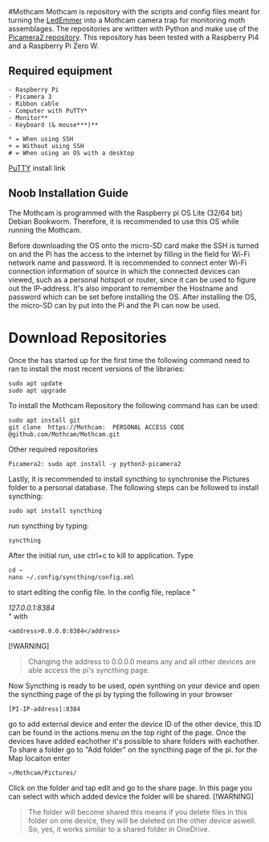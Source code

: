 #Mothcam
Mothcam is repository with the scripts and config files meant for turning the [LedEmmer](https://www.vlinderstichting.nl/wat-wij-doen/meetnetten/meetnet-nachtvlinders/ledemmers/) into a Mothcam camera trap for monitoring moth assemblages. The repositories are written with Python and make use of the [Picamera2 repository](https://github.com/raspberrypi/picamera2/tree/main). This repository has been tested with a Raspberry Pi4 and a Raspberry Pi Zero W.

## Required equipment
```
- Raspberry Pi 
- Picamera 3
- Ribbon cable
- Computer with PuTTY*
- Monitor**  
- Keyboard (& mouse***)**

* = When using SSH
+ = Without using SSH
# = When using an OS with a desktop
```
[PuTTY](https://www.putty.org/) install link  
## Noob Installation Guide
The Mothcam is programmed with the Raspberry pi OS Lite (32/64 bit) Debian Bookworm. Therefore, it is recommended to use this OS while running the Mothcam. 

Before downloading the OS onto the micro-SD card make the SSH is turned on and the Pi has the access to the internet by filling in the field for Wi-Fi network name and password. It is recommended to connect enter Wi-Fi connection information of source in which the connected devices can viewed, such as a personal hotspot or router, since it can be used to figure out the IP-address. It's also imporant to remember the Hostname and password which can be set before installing the OS. After installing the OS, the micro-SD can by put into the Pi and the Pi can now be used.


<!-- # About SSH -->

# Download Repositories
Once the has started up for the first time the following command need to ran to install the most recent versions of the libraries:
```
sudo apt update
sudo apt upgrade
```
To install the Mothcam Repository the following command has can be used:
```
sudo apt install git
git clone  https://Mothcam:  PERSONAL ACCESS CODE  @github.com/Mothcam/Mothcam.git
```
Other required repositories 
```
Picamera2: sudo apt install -y python3-picamera2
```

Lastly, it is recommended to install syncthing to synchronise the Pictures folder to a personal database. The following steps can be followed to install syncthing:

```
sudo apt install syncthing
```
run syncthing by typing:
```
syncthing
```
After the initial run, use ctrl+c to kill to application. Type
```
cd ~
nano ~/.config/syncthing/config.xml
```
to start editing the config file. In the config file, replace "<address>127.0.0.1:8384</address>" with 
```
<address>0.0.0.0:8384</address>
```
[!WARNING]
> Changing the address to 0.0.0.0 means any and all other devices are able access the pi's syncthing page.

Now Syncthing is ready to be used, open synthing on your device and open the syncthing page of the pi by typing the following in your browser
```
[PI-IP-address]:8384
```
go to add external device and enter the device ID of the other device, this ID can be found in the actions menu on the top right of the page.
Once the devices have added eachother it's possible to share folders with eachother. To share a folder go to "Add folder" on the syncthing page of the pi. for the Map locaiton enter 
```
~/Mothcam/Pictures/
```
Click on the folder and tap edit and go to the share page. In this page you can select with which added device the folder will be shared.
[!WARNING]
> The folder will become shared this means if you delete files in this folder on one device, they will be deleted on the other device aswell. So, yes, it works similar to a shared folder in OneDrive.

